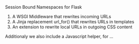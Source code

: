 Session Bound Namespaces for Flask

1. A WSGI Middleware that rewrites incoming URLs
2. A Jinja replacement url_for() that rewrites URLs in templates
3. An extension to rewrite local URLs in outgoing CSS content

Additionaly we also include a Javascript helper, for ...




